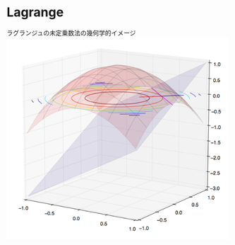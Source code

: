 # Lagrange
ラグランジュの未定乗数法の幾何学的イメージ
<img src="https://github.com/madoibito80/Lagrange/blob/master/fig_01.png" />
